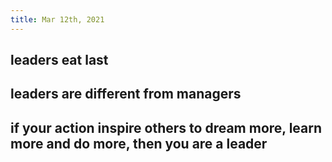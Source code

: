 ```yaml
---
title: Mar 12th, 2021
---
```


## leaders eat last
## leaders are different from managers
## if your action inspire others to dream more, learn more and do more, then you are a leader
